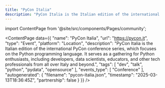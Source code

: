 ```yaml
---
title: "PyCon Italia"
description: "PyCon Italia is the Italian edition of the international PyCon conference series, which focuses on the Python programming language. It serves as a gathering for Python enthusiasts, including developers, data scientists, educators, and other tech professionals from all over Italy and beyond."
---
```

import ContentPage from '@site/src/components/Pages/community';

<ContentPage
    data={{
  "name": "PyCon Italia",
  "url": "https://pycon.it",
  "type": "Event",
  "platform": "Location",
  "description": "PyCon Italia is the Italian edition of the international PyCon conference series, which focuses on the Python programming language. It serves as a gathering for Python enthusiasts, including developers, data scientists, educators, and other tech professionals from all over Italy and beyond.",
  "tags": [
    "dev",
    "talk",
    "python",
    "pydata",
    "opensource"
  ],
  "events_type": [
    "Conference"
  ],
  "autogenerated": {
    "filename": "pycon-italia.json",
    "timestamp": "2025-03-13T18:36:45Z",
    "partnership": false
  }
}}
/>
